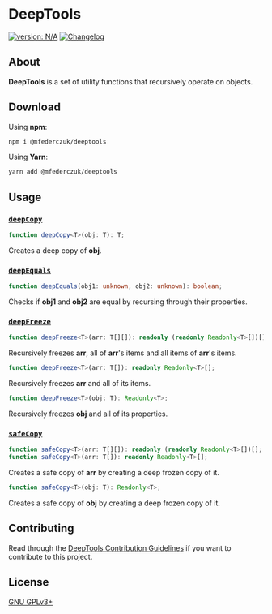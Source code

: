 # DeepTools #

[version_shield]: https://img.shields.io/badge/version-1.0.3-blue.svg
[latest_release]: https://github.com/mfederczuk/deep-tools/releases/latest "Latest Release"
[![version: N/A][version_shield]][latest_release]
[![Changelog](https://img.shields.io/badge/-Changelog-blue)](./CHANGELOG.md "Changelog")

## About ##

**DeepTools** is a set of utility functions that recursively operate on objects.

## Download ##

Using **npm**:

```sh
npm i @mfederczuk/deeptools
```

Using **Yarn**:

```sh
yarn add @mfederczuk/deeptools
```

## Usage ##

### [`deepCopy`](./src/deepCopy.ts) ###

```ts
function deepCopy<T>(obj: T): T;
```

Creates a deep copy of **obj**.

### [`deepEquals`](./src/deepEquals.ts) ###

```ts
function deepEquals(obj1: unknown, obj2: unknown): boolean;
```

Checks if **obj1** and **obj2** are equal by recursing through their properties.

### [`deepFreeze`](./src/deepFreeze.ts) ###

```ts
function deepFreeze<T>(arr: T[][]): readonly (readonly Readonly<T>[])[];
```

Recursively freezes **arr**, all of **arr**'s items and all items of **arr**'s items.

```ts
function deepFreeze<T>(arr: T[]): readonly Readonly<T>[];
```

Recursively freezes **arr** and all of its items.

```ts
function deepFreeze<T>(obj: T): Readonly<T>;
```

Recursively freezes **obj** and all of its properties.

### [`safeCopy`](./src/safeCopy.ts) ###

```ts
function safeCopy<T>(arr: T[][]): readonly (readonly Readonly<T>[])[];
function safeCopy<T>(arr: T[]): readonly Readonly<T>[];
```

Creates a safe copy of **arr** by creating a deep frozen copy of it.

```ts
function safeCopy<T>(obj: T): Readonly<T>;
```

Creates a safe copy of **obj** by creating a deep frozen copy of it.

## Contributing ##

Read through the [DeepTools Contribution Guidelines](./CONTRIBUTING.md)
 if you want to contribute to this project.

## License ##

[GNU GPLv3+](./LICENSE)
